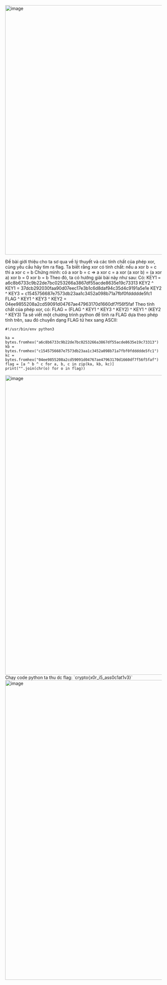 <img width="799" alt="image" src="https://github.com/Vanmaxohp/EHC_Challenge_CryptoHack/assets/90485791/a5bd1416-b81a-4548-a0d2-f314ebc43fbe">

Đề bài giới thiệu cho ta sơ qua về lý thuyết và các tính chất của phép xor, cùng yêu cầu hãy tìm ra flag.
Ta biết rằng xor có tính chất:
nếu a xor b = c thì a xor c = b
Chứng minh:
có a xor b = c => a xor c = a xor (a xor b)
                          = (a xor a) xor b
                          = 0 xor b
                          = b
Theo đó, ta có hướng giải bài này như sau:
Có:
  KEY1 = a6c8b6733c9b22de7bc0253266a3867df55acde8635e19c73313
  KEY2 ^ KEY1 = 37dcb292030faa90d07eec17e3b1c6d8daf94c35d4c9191a5e1e
  KEY2 ^ KEY3 = c1545756687e7573db23aa1c3452a098b71a7fbf0fddddde5fc1
  FLAG ^ KEY1 ^ KEY3 ^ KEY2 = 04ee9855208a2cd59091d04767ae47963170d1660df7f56f5faf
Theo tính chất của phép xor, có:
FLAG = (FLAG ^ KEY1 ^ KEY3 ^ KEY2) ^ KEY1 ^ (KEY2 ^ KEY3)
Ta sẽ viết một chương trình python để tính ra FLAG dựa theo phép tính trên, sau đó chuyển dạng FLAG từ hex sang ASCII:
```
#!/usr/bin/env python3

ka = bytes.fromhex("a6c8b6733c9b22de7bc0253266a3867df55acde8635e19c73313")
kb = bytes.fromhex("c1545756687e7573db23aa1c3452a098b71a7fbf0fddddde5fc1")
kc = bytes.fromhex("04ee9855208a2cd59091d04767ae47963170d1660df7f56f5faf")
flag = [a ^ b ^ c for a, b, c in zip(ka, kb, kc)]
print("".join(chr(o) for o in flag))
```
<img width="960" alt="image" src="https://github.com/Vanmaxohp/EHC_Challenge_CryptoHack/assets/90485791/c5d63d97-52c7-400d-975d-46fe5936e6b6">
Chạy code python ta thu dc flag: `crypto{x0r_i5_ass0c1at1v3}`
<img width="960" alt="image" src="https://github.com/Vanmaxohp/EHC_Challenge_CryptoHack/assets/90485791/600622ee-bc35-4128-adc4-ffbebda11307">
